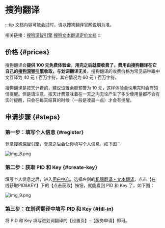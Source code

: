 # 搜狗翻译

:::tip
文档内容可能会过时，请以搜狗翻译官网说明为准。

相关链接：[搜狗深智引擎](https://deepi.sogou.com/) [搜狗文本翻译定价文档](https://deepi.sogou.com/doccenter/texttranslatedoc)
:::

## 价格 {#prices}

搜狗翻译会**提供 100 元免费体验金，用完之后就要收费了，费用由搜狗翻译在它自己的[搜狗深智引擎](https://deepi.sogou.com/)收取，与划词翻译无关**。搜狗翻译的收费价格为常见语种跟中文互译为 40 元 / 百万字符，其它情况为 60 元 / 百万字符。

搜狗翻译是按天计费的，建议设置余额预警为 10 元，这样体验金快用完时会有短信提醒。但是请注意，按天计费意味着在一天之内无论产生了多少使用量都不会有实时提醒，只会在每天结算的时候（一般是凌晨一点）才会有提醒。

## 申请步骤 {#steps}

### 第一步：填写个人信息 {#register}

登录[搜狗深智引擎](https://deepi.sogou.com/)，登录之后会让你填写个人信息，如下图：

![img_8.png](./img_8.png)

### 第二步：获取 PID 和 Key {#create-key}

填写个人信息之后，进入[用户中心](https://deepi.sogou.com/registered/account)，选择左侧的[机器翻译 - 文本翻译](https://deepi.sogou.com/registered/texttranslate)，点击【在线获取PID&KEY】下的【点击获取】按钮，就能看到 PID 和 Key 了，如下图：

![img_9.png](./img_9.png)

### 第三步：在划词翻译中填写 PID 和 Key {#fill-in}

将 PID 和 Key 填写进划词翻译的【设置页】-【服务申请】即可。